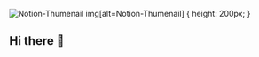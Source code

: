 ![Notion-Thumenail](https://www.notion.so/image/https%3A%2F%2Fprod-files-secure.s3.us-west-2.amazonaws.com%2F3a2407a7-71d4-435a-b15a-2d6401c6c7da%2F9afcc838-428c-4a5f-bc89-20e3ca92bbbb%2Fbg%25E1%2584%2580%25E1%2585%25A9%25E1%2584%2592%25E1%2585%25AA%25E1%2584%258C%25E1%2585%25B5%25E1%2586%25AF.png?table=block&id=5676d068-5302-4625-be5e-64074a15eba5&spaceId=3a2407a7-71d4-435a-b15a-2d6401c6c7da&width=2000&userId=c8ea7ea2-cf44-4490-9971-4f0ff29aee88&cache=v2)
img[alt=Notion-Thumenail] { height: 200px; }
## Hi there 👋

<!--

**Here are some ideas to get you started:**

🙋‍♀️ A short introduction - what is your organization all about?
🌈 Contribution guidelines - how can the community get involved?
👩‍💻 Useful resources - where can the community find your docs? Is there anything else the community should know?
🍿 Fun facts - what does your team eat for breakfast?
🧙 Remember, you can do mighty things with the power of [Markdown](https://docs.github.com/github/writing-on-github/getting-started-with-writing-and-formatting-on-github/basic-writing-and-formatting-syntax)
-->
